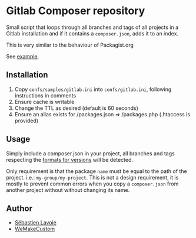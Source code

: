 # Gitlab Composer repository

Small script that loops through all branches and tags of all projects in a Gitlab installation
and if it contains a `composer.json`, adds it to an index.

This is very similar to the behaviour of Packagist.org

See [example](examples/packages.json).

## Installation

 1. Copy `confs/samples/gitlab.ini` into `confs/gitlab.ini`, following instructions in comments
 2. Ensure cache is writable
 3. Change the TTL as desired (default is 60 seconds)
 4. Ensure an alias exists for /packages.json => /packages.php (.htaccess is provided)

## Usage

Simply include a composer.json in your project, all branches and tags respecting 
the [formats for versions](http://getcomposer.org/doc/04-schema.md#version) will be detected.

Only requirement is that the package `name` must be equal to the path of the project. i.e.: `my-group/my-project`.
This is not a design requirement, it is mostly to prevent common errors when you copy a `composer.json`
from another project without without changing its name.

## Author
 * [Sébastien Lavoie](http://blog.lavoie.sl)
 * [WeMakeCustom](http://www.wemakecustom.com)

